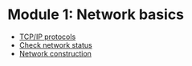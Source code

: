 # Module 1: Network basics
- [TCP/IP protocols](./tcpip.md)
- [Check network status](./checkns.md)
- [Network construction](./ncon.md)